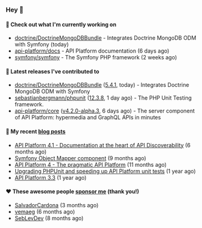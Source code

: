 ### Hey 👋

#### 👷 Check out what I'm currently working on

- [doctrine/DoctrineMongoDBBundle](https://github.com/doctrine/DoctrineMongoDBBundle) - Integrates Doctrine MongoDB ODM with Symfony (today)
- [api-platform/docs](https://github.com/api-platform/docs) - API Platform documentation (6 days ago)
- [symfony/symfony](https://github.com/symfony/symfony) - The Symfony PHP framework (2 weeks ago)

#### 🔭 Latest releases I've contributed to

- [doctrine/DoctrineMongoDBBundle](https://github.com/doctrine/DoctrineMongoDBBundle) ([5.4.1](https://github.com/doctrine/DoctrineMongoDBBundle/releases/tag/5.4.1), today) - Integrates Doctrine MongoDB ODM with Symfony
- [sebastianbergmann/phpunit](https://github.com/sebastianbergmann/phpunit) ([12.3.8](https://github.com/sebastianbergmann/phpunit/releases/tag/12.3.8), 1 day ago) - The PHP Unit Testing framework.
- [api-platform/core](https://github.com/api-platform/core) ([v4.2.0-alpha.3](https://github.com/api-platform/core/releases/tag/v4.2.0-alpha.3), 6 days ago) - The server component of API Platform: hypermedia and GraphQL APIs in minutes

#### 📜 My recent [blog posts](https://soyuka.me)

- [API Platform 4.1 - Documentation at the heart of API Discoverability](https://soyuka.me/api-platform-4-1-documentation-heart-api-discoverability/) (6 months ago)
- [Symfony Object Mapper component](https://soyuka.me/symfony-object-mapper-component/) (9 months ago)
- [API Platform 4 - The pragmatic API Platform](https://soyuka.me/api-platform-4-the-pragmatic-api-platform/) (11 months ago)
- [Upgrading PHPUnit and speeding up API Platform unit tests](https://soyuka.me/upgrading-phpunit-and-speeding-up-api-platform-unit-tests/) (1 year ago)
- [API Platform 3.3](https://soyuka.me/api-platform-3.3/) (1 year ago)

#### ❤️ These awesome people [sponsor me](https://github.com/sponsors/soyuka) (thank you!)

- [SalvadorCardona](https://github.com/SalvadorCardona) (3 months ago)
- [vemaeg](https://github.com/vemaeg) (6 months ago)
- [SebLevDev](https://github.com/SebLevDev) (8 months ago)
